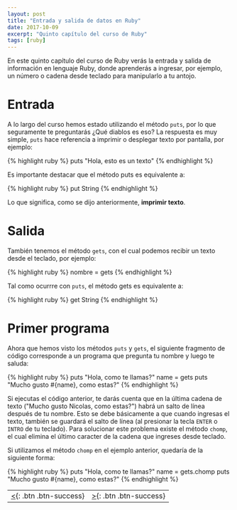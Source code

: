 ```yaml
---
layout: post
title: "Entrada y salida de datos en Ruby"
date: 2017-10-09
excerpt: "Quinto capítulo del curso de Ruby"
tags: [ruby]
---
```


En este quinto capítulo del curso de Ruby verás la entrada y salida de información en lenguaje Ruby, donde aprenderás a ingresar, por ejemplo, un número o cadena desde teclado para manipularlo a tu antojo.

# Entrada

A lo largo del curso hemos estado utilizando el método `puts`, por lo que seguramente te preguntarás ¿Qué diablos es eso? La respuesta es muy simple, `puts` hace referencia a imprimir o desplegar texto por pantalla, por ejemplo:

{% highlight ruby %}
puts "Hola, esto es un texto"
{% endhighlight %}

Es importante destacar que el método puts es equivalente a:

{% highlight ruby %}
put String
{% endhighlight %}

Lo que significa, como se dijo anteriormente, **imprimir texto**.

# Salida

También tenemos el método `gets`, con el cual podemos recibir un texto desde el teclado, por ejemplo:

{% highlight ruby %}
nombre = gets
{% endhighlight %}

Tal como ocurrre con `puts`, el método gets es equivalente a:

{% highlight ruby %}
get String
{% endhighlight %}

# Primer programa

Ahora que hemos visto los métodos `puts` y `gets`, el siguiente fragmento de código corresponde a un programa que pregunta tu nombre y luego te saluda:

{% highlight ruby %}
puts "Hola, como te llamas?"
name = gets
puts "Mucho gusto #{name}, como estas?"
{% endhighlight %}

Si ejecutas el código anterior, te darás cuenta que en la última cadena de texto ("Mucho gusto Nicolas, como estas?") habrá un salto de línea después de tu nombre. Esto se debe básicamente a que cuando ingresas el texto, también se guardará el salto de línea (al presionar la tecla `ENTER` o `INTRO` de tu teclado). Para solucionar este problema existe el método `chomp`, el cual elimina el último caracter de la cadena que ingreses desde teclado.

Si utilizamos el método `chomp` en el ejemplo anterior, quedaría de la siguiente forma:

{% highlight ruby %}
puts "Hola, como te llamas?"
name = gets.chomp
puts "Mucho gusto #{name}, como estas?"
{% endhighlight %}

|     |     |
|----:|:----|
| [<](https://nisoto.github.io/datos-elementales-ruby/){: .btn .btn-success} | [>](https://nisoto.github.io/){: .btn .btn-success} |
